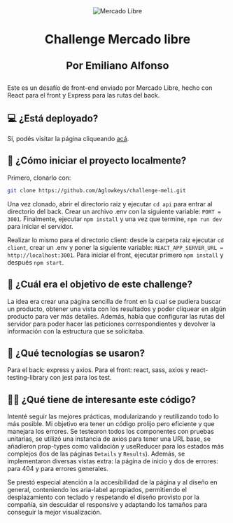 <div align="center">
<img src="https://i.imgur.com/phR8JsG.png" alt="Mercado Libre" />
 <h1>Challenge Mercado libre
 
 <small>Por Emiliano Alfonso</small>
 </h1>
</div>

<p>Este es un desafío de front-end enviado por Mercado Libre, hecho con React para el front y Express para las rutas del back.</p>

## 💻 ¿Está deployado?

Sí, podés visitar la página cliqueando [acá](https://mercadolibre-rho.vercel.app/).

## 🤔 ¿Cómo iniciar el proyecto localmente?

Primero, clonarlo con:

```bash
git clone https://github.com/Aglowkeys/challenge-meli.git
```

Una vez clonado, abrir el directorio raiz y ejecutar `cd api` para entrar al directorio del back. Crear un archivo .env con la siguiente variable: `PORT = 3001`. Finalmente, ejecutar `npm install` y una vez que termine, `npm run dev` para iniciar el servidor.

Realizar lo mismo para el directorio client: desde la carpeta raiz ejecutar `cd client`, crear un .env y poner la siguiente variable: `REACT_APP_SERVER_URL = http://localhost:3001`. Para iniciar el front, ejecutar primero `npm install` y después `npm start`.

## 🛒 ¿Cuál era el objetivo de este challenge?

La idea era crear una página sencilla de front en la cual se pudiera buscar un producto, obtener una vista con los resultados y poder cliquear en algún producto para ver más detalles. Además, había que configurar las rutas del servidor para poder hacer las peticiones correspondientes y devolver la información con la estructura que se solicitaba.

## 🧱 ¿Qué tecnologías se usaron?

Para el back: express y axios.
Para el front: react, sass, axios y react-testing-library con jest para los test.

## 👨‍💻 ¿Qué tiene de interesante este código?

Intenté seguir las mejores prácticas, modularizando y reutilizando todo lo más posible. Mi objetivo era tener un código prolijo pero eficiente y que manejara los errores. Se testearon todos los componentes con pruebas unitarias, se utilizó una instancia de axios para tener una URL base, se añadieron prop-types como validación y useReducer para los estados más complejos (los de las páginas `Details` y `Results`). Además, se implementaron diversas vistas extra: la página de inicio y dos de errores: para 404 y para errores generales.

Se prestó especial atención a la accesibilidad de la página y al diseño en general, conteniendo los aria-label apropiados, permitiendo el desplazamiento con teclado y respetando el diseño provisto por la compañía, sin descuidar el responsive y adaptando los tamaños para conseguir la mejor visualización.
